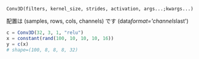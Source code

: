 ```
Conv3D(filters, kernel_size, strides, activation, args...;kwargs...)
```

配置は (samples, rows, cols, channels) です (data*format='channels*last')

```julia
c = Conv3D(32, 3, 1, "relu")
x = constant(rand(100, 10, 10, 10, 16))
y = c(x)
# shape=(100, 8, 8, 8, 32)
```
